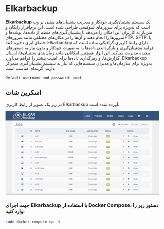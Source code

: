 # Elkarbackup

**Elkarbackup** یک سیستم پشتیبان‌گیری خودکار و مدیریت پشتیبان‌های مبتنی بر وب است که به‌ویژه برای سرورهای لینوکسی طراحی شده است. این نرم‌افزار رایگان و متن‌باز به کاربران این امکان را می‌دهد تا پشتیبان‌گیری‌های منظم از داده‌ها، پوشه‌ها و سرورها را انجام دهند و آن‌ها را در مکان‌های مختلفی مانند سرورهای FTP، SFTP، یا فضای ابری ذخیره کنند. Elkarbackup دارای رابط کاربری گرافیکی ساده است که فرآیند پشتیبان‌گیری و بازگرداندن داده‌ها را به صورت خودکار و بدون نیاز به دستورهای پیچیده مدیریت می‌کند. این ابزار همچنین امکاناتی مانند زمان‌بندی پشتیبان‌ها، ارسال گزارش‌ها، و رمزگذاری داده‌ها برای امنیت بیشتر را فراهم می‌آورد. Elkarbackup به‌ویژه برای سازمان‌ها و مدیران سیستم‌هایی که نیاز به سیستم پشتیبان‌گیری متمرکز دارند، گزینه‌ای مناسب است.

```
Default username and password: root
```

## اسکرین شات

در زیر یک تصویر از رابط کاربری Elkarbackup آورده شده است:

![Screenshot](screenshot.png)

### جهت اجرای Elkarbackup با استفاده از Docker Compose، دستور زیر را وارد کنید:

```bash
sudo docker compose up -d
```






